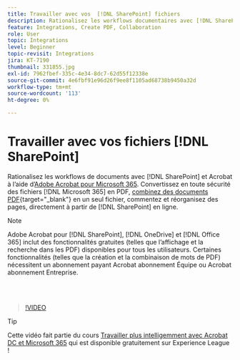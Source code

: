```yaml
---
title: Travailler avec vos  [!DNL SharePoint] fichiers
description: Rationalisez les workflows documentaires avec [!DNL SharePoint] et Acrobat à l'aide d'Adobe Acrobat pour [!DNL Microsoft 365]
feature: Integrations, Create PDF, Collaboration
role: User
topic: Integrations
level: Beginner
topic-revisit: Integrations
jira: KT-7190
thumbnail: 331855.jpg
exl-id: 7962fbef-335c-4e34-8dc7-62d55f12338e
source-git-commit: 4e6fbf91e96d26f9ee8f1105ad68738b9450a32d
workflow-type: tm+mt
source-wordcount: '113'
ht-degree: 0%

---
```


# Travailler avec vos fichiers [!DNL SharePoint]

Rationalisez les workflows de documents avec [!DNL SharePoint] et Acrobat à l’aide d’[Adobe Acrobat pour Microsoft 365](https://appsource.microsoft.com/en-us/product/web-apps/adobeinc.adobe-document-cloud-pdf?tab=Overview). Convertissez en toute sécurité des fichiers [!DNL Microsoft 365] en PDF, [combinez des documents PDF](https://www.adobe.com/acrobat/online/merge-pdf.html){target="_blank"} en un seul fichier, commentez et réorganisez des pages, directement à partir de [!DNL SharePoint] en ligne.

>[!NOTE]
>
>Adobe Acrobat pour [!DNL SharePoint], [!DNL OneDrive] et [!DNL Office 365] inclut des fonctionnalités gratuites (telles que l’affichage et la recherche dans les PDF) disponibles pour tous les utilisateurs. Certaines fonctionnalités (telles que la création et la combinaison de mots de PDF) nécessitent un abonnement payant Acrobat abonnement Équipe ou Acrobat abonnement Entreprise.

<br> 

>[!VIDEO](https://video.tv.adobe.com/v/331855?quality=12&learn=on&hidetitle=true)

>[!TIP]
>
>Cette vidéo fait partie du cours [Travailler plus intelligemment avec Acrobat DC et Microsoft 365](https://experienceleague.adobe.com/?recommended=Acrobat-U-1-2021.microsoft365) qui est disponible gratuitement sur Experience League !
